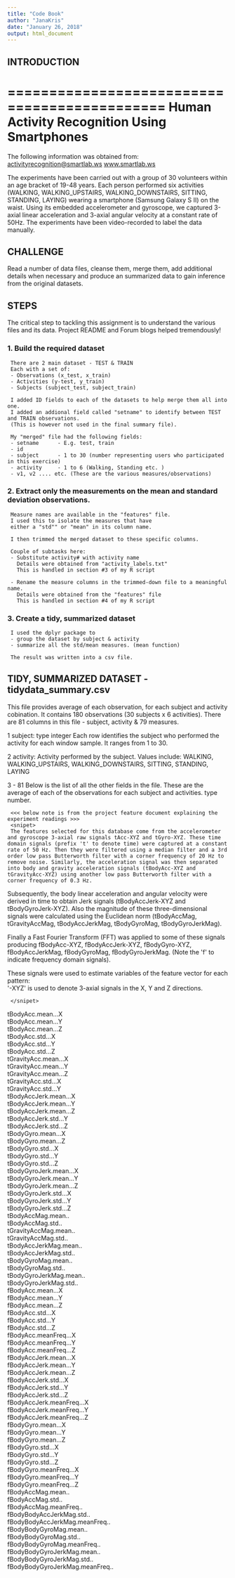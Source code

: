 ```yaml
---
title: "Code Book"
author: "JanaKris"
date: "January 26, 2018"
output: html_document
---
```



## INTRODUCTION

=============================================
Human Activity Recognition Using Smartphones 
=============================================

The following information was obtained from:
activityrecognition@smartlab.ws
www.smartlab.ws


The experiments have been carried out with a group of 30 volunteers within an age bracket of 19-48 years. Each person performed six activities (WALKING, WALKING_UPSTAIRS, WALKING_DOWNSTAIRS, SITTING, STANDING, LAYING) wearing a smartphone (Samsung Galaxy S II) on the waist. Using its embedded accelerometer and gyroscope, we captured 3-axial linear acceleration and 3-axial angular velocity at a constant rate of 50Hz. The experiments have been video-recorded to label the data manually. 



## CHALLENGE
Read a number of data files, cleanse them, merge them, add additional details when
necessary and produce an summarized data to gain inference from the original datasets.


## STEPS

The critical step to tackling this assignment is to understand the various files
and its data. Project README and Forum blogs helped tremendously!

### 1. Build the required dataset
     
     There are 2 main dataset - TEST & TRAIN
     Each with a set of:
     - Observations (x_test, x_train)
     - Activities (y-test, y_train)
     - Subjects (subject_test, subject_train)
     
     I added ID fields to each of the datasets to help merge them all into one.
     I added an addional field called "setname" to identify between TEST and TRAIN observations.
     (This is however not used in the final summary file).
     
     My "merged" file had the following fields:
     - setname      - E.g. test, train
     - id           
     - subject      - 1 to 30 (number representing users who participated in this exercise)
     - activity     - 1 to 6 (Walking, Standing etc. )
     - v1, v2 .... etc. (These are the various measures/observations)
     
     
### 2. Extract only the measurements on the mean and standard deviation observations.

     Measure names are available in the "features" file.
     I used this to isolate the measures that have 
     either a "std"" or "mean" in its column name.
     
     I then trimmed the merged dataset to these specific columns.
     
     Couple of subtasks here:
     - Substitute activity# with activity name 
       Details were obtained from "activity_labels.txt"
       This is handled in section #3 of my R script
       
     - Rename the measure columns in the trimmed-down file to a meaningful name.
       Details were obtained from the "features" file          
       This is handled in section #4 of my R script
     

### 3. Create a tidy, summarized dataset

     I used the dplyr package to 
     - group the dataset by subject & activity
     - summarize all the std/mean measures. (mean function) 
     
     The result was written into a csv file.



## TIDY, SUMMARIZED DATASET - tidydata_summary.csv

This file provides average of each observation, for each subject and activity cobination.
It contains 180 observations (30 subjects x 6 activities).
There are 81 columns in this file - subject, activity & 79 measures.


1    subject:
     type integer
     Each row identifies the subject who performed the activity for each window sample. 
     It ranges from 1 to 30. 

2    activity:
     Activity performed by the subject.
     Values include: WALKING, WALKING_UPSTAIRS, WALKING_DOWNSTAIRS, SITTING, STANDING, LAYING


3 - 81
     Below is the list of all the other fields in the file.
     These are the average of each of the observations for each subject and activities.
     type number.
     
     <<< below note is from the project feature document explaining the experiment readings >>>
     <snipet>
     The features selected for this database come from the accelerometer and gyroscope 3-axial raw signals tAcc-XYZ and tGyro-XYZ. These time domain signals (prefix 't' to denote time) were captured at a constant rate of 50 Hz. Then they were filtered using a median filter and a 3rd order low pass Butterworth filter with a corner frequency of 20 Hz to remove noise. Similarly, the acceleration signal was then separated into body and gravity acceleration signals (tBodyAcc-XYZ and tGravityAcc-XYZ) using another low pass Butterworth filter with a corner frequency of 0.3 Hz. 

Subsequently, the body linear acceleration and angular velocity were derived in time to obtain Jerk signals (tBodyAccJerk-XYZ and tBodyGyroJerk-XYZ). Also the magnitude of these three-dimensional signals were calculated using the Euclidean norm (tBodyAccMag, tGravityAccMag, tBodyAccJerkMag, tBodyGyroMag, tBodyGyroJerkMag). 

Finally a Fast Fourier Transform (FFT) was applied to some of these signals producing fBodyAcc-XYZ, fBodyAccJerk-XYZ, fBodyGyro-XYZ, fBodyAccJerkMag, fBodyGyroMag, fBodyGyroJerkMag. (Note the 'f' to indicate frequency domain signals). 

These signals were used to estimate variables of the feature vector for each pattern:  
'-XYZ' is used to denote 3-axial signals in the X, Y and Z directions.

     </snipet>
     
     
     
                            
tBodyAcc.mean...X               
tBodyAcc.mean...Y              
tBodyAcc.mean...Z               
tBodyAcc.std...X                
tBodyAcc.std...Y                
tBodyAcc.std...Z               
tGravityAcc.mean...X            
tGravityAcc.mean...Y            
tGravityAcc.mean...Z            
tGravityAcc.std...X            
tGravityAcc.std...Y        
tBodyAccJerk.mean...X           
tBodyAccJerk.mean...Y          
tBodyAccJerk.mean...Z      
tBodyAccJerk.std...Y            
tBodyAccJerk.std...Z           
tBodyGyro.mean...X         
tBodyGyro.mean...Z              
tBodyGyro.std...X              
tBodyGyro.std...Y               
tBodyGyro.std...Z               
tBodyGyroJerk.mean...X          
tBodyGyroJerk.mean...Y         
tBodyGyroJerk.mean...Z          
tBodyGyroJerk.std...X           
tBodyGyroJerk.std...Y           
tBodyGyroJerk.std...Z          
tBodyAccMag.mean..              
tBodyAccMag.std..               
tGravityAccMag.mean..           
tGravityAccMag.std..           
tBodyAccJerkMag.mean..         
tBodyAccJerkMag.std..           
tBodyGyroMag.mean..             
tBodyGyroMag.std..             
tBodyGyroJerkMag.mean..         
tBodyGyroJerkMag.std..          
fBodyAcc.mean...X               
fBodyAcc.mean...Y              
fBodyAcc.mean...Z               
fBodyAcc.std...X                
fBodyAcc.std...Y                
fBodyAcc.std...Z               
fBodyAcc.meanFreq...X           
fBodyAcc.meanFreq...Y           
fBodyAcc.meanFreq...Z           
fBodyAccJerk.mean...X          
fBodyAccJerk.mean...Y           
fBodyAccJerk.mean...Z           
fBodyAccJerk.std...X            
fBodyAccJerk.std...Y           
fBodyAccJerk.std...Z            
fBodyAccJerk.meanFreq...X       
fBodyAccJerk.meanFreq...Y       
fBodyAccJerk.meanFreq...Z      
fBodyGyro.mean...X              
fBodyGyro.mean...Y              
fBodyGyro.mean...Z              
fBodyGyro.std...X              
fBodyGyro.std...Y               
fBodyGyro.std...Z               
fBodyGyro.meanFreq...X          
fBodyGyro.meanFreq...Y         
fBodyGyro.meanFreq...Z          
fBodyAccMag.mean..              
fBodyAccMag.std..               
fBodyAccMag.meanFreq..         
fBodyBodyAccJerkMag.std..       
fBodyBodyAccJerkMag.meanFreq..  
fBodyBodyGyroMag.mean..        
fBodyBodyGyroMag.std..          
fBodyBodyGyroMag.meanFreq..     
fBodyBodyGyroJerkMag.mean..     
fBodyBodyGyroJerkMag.std..     
fBodyBodyGyroJerkMag.meanFreq..